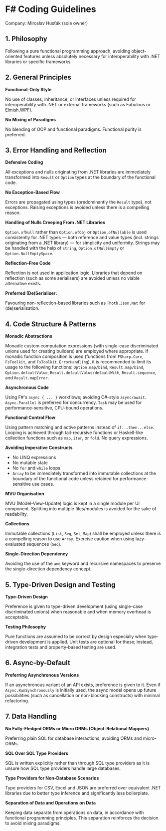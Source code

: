 # **F# Coding Guidelines**

Company: Miroslav Husťák (sole owner)

## 1. Philosophy

Following a pure functional programming approach, avoiding object-oriented features unless absolutely necessary for interoperability with .NET libraries or specific frameworks.

## 2. General Principles

**Functional-Only Style**

No use of classes, inheritance, or interfaces unless required for interoperability with .NET or external frameworks (such as Fabulous or Elmish.WPF).

**No Mixing of Paradigms**

No blending of OOP and functional paradigms. Functional purity is preferred.

## 3. Error Handling and Reflection

**Defensive Coding**

All exceptions and nulls originating from .NET libraries are immediately transformed into `Result` or `Option` types at the boundary of the functional code.

**No Exception-Based Flow**

Errors are propagated using types (predominantly the `Result` type), not exceptions. Raising exceptions is avoided unless there is a compelling reason.

**Handling of Nulls Creeping From .NET Libraries**

`Option.ofNull` rather than `Option.ofObj` or `Option.ofNullable` is used consistently for .NET types — both reference and value types (incl. strings originating from a .NET library) — for simplicity and uniformity. Strings may be handled with the help of `string`, `Option.ofNullEmpty` or `Option.NullEmptySpace`.  

**Reflection-Free Code**

Reflection is not used in application logic. Libraries that depend on reflection (such as some serialisers) are avoided unless no viable alternative exists.

**Preferred (De)Serialiser:**

Favouring non-reflection-based libraries such as `Thoth.Json.Net` for (de)serialisation.

## 4. Code Structure & Patterns

**Monadic Abstractions**

Monadic custom computation expressions (with single-case discriminated unions used for creating builders) are employed where appropriate. If monadic function composition is used (functions from `FSharp.Core`, `FsToolkit`, and `FsToolkit.ErrorHandling`), it is recommended to limit its usage to the following functions: `Option.map/bind`, `Result.map/bind`, `Option.defaultValue`, `Result.defaultValue/defaultWith`, `Result.sequence`, and `Result.mapError`.

**Asynchronous Code**

Using F#'s `async { ... }` workflows; avoiding C#-style `async/await`. `Async.Parallel` is preferred for concurrency. `Task` may be used for performance-sensitive, CPU-bound operations.

**Functional Control Flow**

Using pattern matching and active patterns instead of `if...then...else`. Looping is achieved through tail-recursive functions or Haskell-like collection functions such as `map`, `iter`, or `fold`. No query expressions.

**Avoiding Imperative Constructs** 

- No LINQ expressions
- No mutable state
- No `for` and `while` loops
- `Array` to be immediately transformed into immutable collections at the boundary of the functional code unless retained for performance-sensitive use cases.

**MVU Organisation**

MVU (Model-View-Update) logic is kept in a single module per UI component. Splitting into multiple files/modules is avoided for the sake of readability.

**Collections**

Immutable collections (`List`, `Seq`, `Set`, `Map`) shall be employed unless there is a compelling reason to use `Array`. Exercise caution when using lazy-evaluated sequences (`Seq`).

**Single-Direction Dependency**

Avoiding the use of the `and` keyword and recursive namespaces to preserve the single-direction dependency concept.

## 5. Type-Driven Design and Testing

**Type-Driven Design**

Preference is given to type-driven development (using single-case discriminated unions) when reasonable and when memory overhead is acceptable.

**Testing Philosophy**

Pure functions are assumed to be correct by design especially when type-driven development is applied. Unit tests are optional for these; instead, integration tests and property-based testing are used.

## 6. Async-by-Default

**Preferring Asynchronous Versions**

If an asynchronous variant of an API exists, preference is given to it. Even if `Async.RunSynchronously` is initially used, the async model opens up future possibilities (such as cancellation or non-blocking constructs) with minimal refactoring.

## 7. Data Handling

**No Fully-Fledged ORMs or Micro ORMs (Object-Relational Mappers)**

Preferring plain SQL for database interactions, avoiding ORMs and micro-ORMs.

**SQL Over SQL Type Providers**

SQL is written explicitly rather than through SQL type providers as it is unsure how SQL type providers handle large databases.

**Type Providers for Non-Database Scenarios**

Type providers for CSV, Excel and JSON are preferred over equivalent .NET libraries due to better type inference and significantly less boilerplate.

**Separation of Data and Operations on Data**

Keeping data separate from operations on data, in accordance with functional programming principles. This separation reinforces the decision to avoid mixing paradigms.

